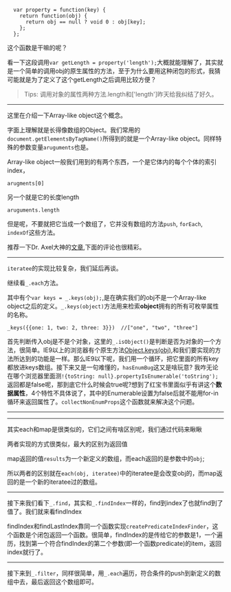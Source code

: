 ```
  var property = function(key) {
    return function(obj) {
      return obj == null ? void 0 : obj[key];
    };
  };
```
这个函数是干嘛的呢？

看一下这段调用`var getLength = property('length');`大概就能理解了，其实就是一个简单的调用obj的原生属性的方法，至于为什么要用这种闭包的形式，我猜可能就是为了定义了这个getLength之后调用比较方便？

>Tips: 调用对象的属性两种方法.length和['length']昨天给我纠结了好久。

***
这里在介绍一下Array-like object这个概念。

字面上理解就是长得像数组的Object。我们常用的`document.getElementsByTagName()`所得到的就是一个Array-like object。同样特殊的参数变量`aruguments`也是。

Array-like object一般我们用到的有两个东西，一个是它体内的每个个体的索引index，
```
arugments[0]
```
另一个就是它的长度length
```
aruguments.length
```
但是呢，不要就把它当成一个数组了，它并没有数组的方法`push`, `forEach`, `indexOf`这些方法。

推荐一下Dr. Axel大神的[文章](http://www.2ality.com/2013/05/quirk-array-like-objects.htm),下面的评论也很精彩。

***
`iteratee`的实现比较复杂，我们延后再谈。

继续看`_.each`方法。

其中有个`var keys = _.keys(obj);`,是在确实我们的obj不是一个Array-like object之后的定义。`_.keys(object)`方法用来检索**object**拥有的所有可枚举属性的名称。
```
_keys({{one: 1, two: 2, three: 3}})  //["one", "two", "three"]
```
首先判断传入obj是不是个对象，这里的`_.isObject()`是判断是否为对象的一个方法，很简单。IE9以上的浏览器有个原生方法[Object.keys(obj)](https://developer.mozilla.org/en-US/docs/Web/JavaScript/Reference/Global_Objects/Object/keys),和我们要实现的方法所达到的功能是一样。那么IE9以下呢，我们用一个循环，把它里面的所有key都放进keys数组。接下来又是一句难懂的，`hasEnumBug`这又是啥玩意? 我咋无论在哪个浏览器里面测`!{toString: null}.propertyIsEnumerable('toString');`返回都是false呢，那到底它什么时候会true呢?想到了红宝书里面似乎有讲这个**数据属性**，4个特性不具体说了，其中的Enumerable设置为false后就不能用for-in循环来返回属性了。`collectNonEnumProps`这个函数就来解决这个问题。

***
***
其实each和map是很类似的，它们之间有啥区别呢，我们通过代码来瞅瞅

两者实现的方式很类似，最大的区别为返回值

map返回的值`results`为一个新定义的数组，而each返回的是参数中的`obj`;

所以两者的区别就在`each(obj, iteratee)`中的iteratee是会改变obj的，而map返回的是一个新的iteratee过的数组。

***
接下来我们看下`_.find`，其实和`_.findIndex`一样的，find到index了也就find到了值了。我们就来看findIndex

findIndex和findLastIndex靠同一个函数实现`createPredicateIndexFinder`，这个函数是个闭包返回一个函数。很简单，findIndex的是传给它的参数是1，一个遍历，找到第一个符合findIndex的第二个参数(即一个函数predicate)的item，返回index就行了。

***
接下来到`_.filter`，同样很简单，用`_.each`遍历，符合条件的push到新定义的数组中去，最后返回这个数组即可。

